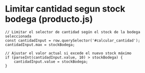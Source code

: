 # Limitar cantidad segun stock bodega (producto.js)

```
// Limitar el selector de cantidad según el stock de la bodega seleccionada
const cantidadInput = row.querySelector('#calcular_cantidad');
cantidadInput.max = stockBodega;

// Ajustar el valor actual si excede el nuevo stock máximo
if (parseInt(cantidadInput.value, 10) > stockBodega) {
    cantidadInput.value = stockBodega;
}
```
